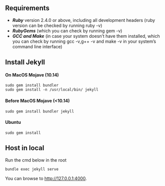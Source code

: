 ## Requirements
- ***Ruby*** version 2.4.0 or above, including all development headers (ruby version can be checked by running ruby -v)
- ***RubyGems*** (which you can check by running gem -v)
- ***GCC and Make*** (in case your system doesn’t have them installed, which you can check by running gcc -v,g++ -v and make -v in your system’s command line interface)

## Install Jekyll
#### On MacOS Mojave (10.14)
```shell
sudo gem install bundler
sudo gem install -n /usr/local/bin/ jekyll
```
#### Before MacOS Mojave (<10.14)
```shell
sudo gem install bundler jekyll
```

#### Ubuntu
```shell
sudo gem install
```

## Host in local

Run the cmd below in the root
```shell
bundle exec jekyll serve
```
You can browse to http://127.0.0.1:4000.


